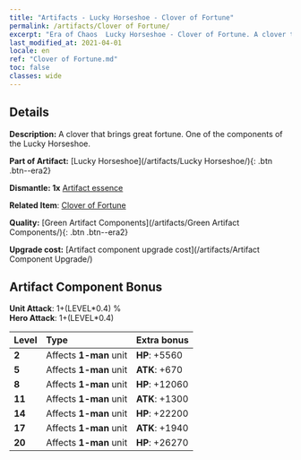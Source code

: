 ```yaml
---
title: "Artifacts - Lucky Horseshoe - Clover of Fortune"
permalink: /artifacts/Clover of Fortune/
excerpt: "Era of Chaos  Lucky Horseshoe - Clover of Fortune. A clover that brings great fortune. One of the components of the Lucky Horseshoe."
last_modified_at: 2021-04-01
locale: en
ref: "Clover of Fortune.md"
toc: false
classes: wide
---
```




## Details

 **Description:** A clover that brings great fortune. One of the components of the Lucky Horseshoe.

 **Part of Artifact:** [Lucky Horseshoe](/artifacts/Lucky Horseshoe/){: .btn .btn--era2}

 **Dismantle: 1x** [Artifact essence](/Items/con_905/)

 **Related Item**: [Clover of Fortune](/Items/art_109/)

 **Quality:** [Green Artifact Components](/artifacts/Green Artifact Components/){: .btn .btn--era2}

 **Upgrade cost:** [Artifact component upgrade cost](/artifacts/Artifact Component Upgrade/)

## Artifact Component Bonus

  **Unit Attack**: 1+(LEVEL\*0.4) %<br/>**Hero Attack**: 1+(LEVEL\*0.4)

  |  Level  | Type |    Extra bonus  | 
  |:--------|:-----|:----------------| 
  | **2** | Affects **1-man** unit | **HP**: +5560 | 
  | **5** | Affects **1-man** unit | **ATK**: +670 | 
  | **8** | Affects **1-man** unit | **HP**: +12060 | 
  | **11** | Affects **1-man** unit | **ATK**: +1300 | 
  | **14** | Affects **1-man** unit | **HP**: +22200 | 
  | **17** | Affects **1-man** unit | **ATK**: +1940 | 
  | **20** | Affects **1-man** unit | **HP**: +26270 | 
